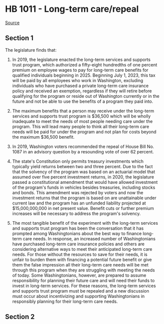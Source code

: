 # HB 1011 - Long-term care/repeal

[Source](http://lawfilesext.leg.wa.gov/biennium/2023-24/Pdf/Bills/House%20Bills/1011.pdf)

## Section 1
The legislature finds that:

1. In 2019, the legislature enacted the long-term services and supports trust program, which authorized a fifty-eight hundredths of one percent premium on employee wages to pay for long-term care benefits for qualified individuals beginning in 2025. Beginning July 1, 2023, this tax will be paid by all employees who work in Washington, excluding individuals who have purchased a private long-term care insurance policy and received an exemption, regardless if they will retire before qualifying for the program or reside out of Washington currently or in the future and not be able to use the benefits of a program they paid into.

2. The maximum benefits that a person may receive under the long-term services and supports trust program is $36,500 which will be wholly inadequate to meet the needs of most people needing care under the program. This will lead many people to think all their long-term care needs will be paid for under the program and not plan for costs beyond the maximum $36,500 benefit.

3. In 2019, Washington voters recommended the repeal of House Bill No. 1087 in an advisory question by a resounding vote of over 62 percent.

4. The state's Constitution only permits treasury investments which typically yield returns between two and three percent. Due to the fact that the solvency of the program was based on an actuarial model that assumed over five percent investment returns, in 2020, the legislature passed a constitutional amendment that would have allowed investment of the program's funds in vehicles besides treasuries, including stocks and bonds. This amendment was rejected by voters and now the investment returns that the program is based on are unattainable under current law and the program has an unfunded liability projected at $15,000,000,000 in net present value. Benefit cuts or further premium increases will be necessary to address the program's solvency.

5. The most tangible benefit of the experiment with the long-term services and supports trust program has been the conversation that it has prompted among Washingtonians about the best way to finance long-term care needs. In response, an increased number of Washingtonians have purchased long-term care insurance policies and others are considering alternative ways to meet their anticipated long-term care needs. For those without the resources to save for their needs, it is unfair to burden them with financing a potential future benefit or give them the false impression all their long-term care needs will be met through this program when they are struggling with meeting the needs of today. Some Washingtonians, however, are prepared to assume responsibility for planning their future care and will need their funds to invest in long-term services. For these reasons, the long-term services and supports trust program must be repealed and a new discussion must occur about incentivizing and supporting Washingtonians in responsibly planning for their long-term care needs.

## Section 2